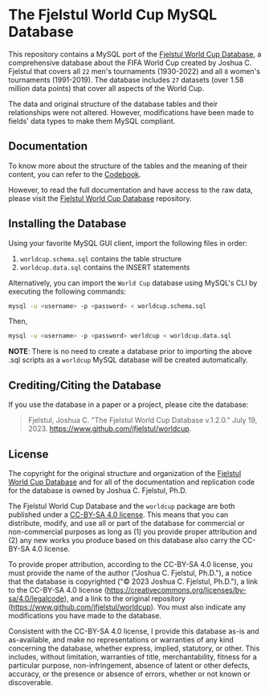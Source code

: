# The Fjelstul World Cup MySQL Database

This repository contains a MySQL port of the [Fjelstul World Cup Database](https://github.com/jfjelstul/worldcup), a comprehensive database about the FIFA World Cup created by Joshua C. Fjelstul that covers all `22` men's tournaments (1930-2022) and all `8` women's tournaments (1991-2019). The database includes `27` datasets (over 1.58  million data points) that cover all aspects of the World Cup.

The data and original structure of the database tables and their relationships were not altered. However, modifications have been made to fields' data types to make them MySQL compliant.  

## Documentation

To know more about the structure of the tables and the meaning of their content, you can refer to the [Codebook](docs/world-cup-codebook.pdf).

However, to read the full documentation and have access to the raw data, please visit the [Fjelstul World Cup Database](https://github.com/jfjelstul/worldcup) repository.

## Installing the Database

Using your favorite MySQL GUI client, import the following files in order:

1. `worldcup.schema.sql` contains the table structure
2. `worldcup.data.sql` contains the INSERT statements

Alternatively, you can import the `World Cup` database using MySQL's CLI by executing the following commands:

```bash
mysql -u <username> -p <password> < worldcup.schema.sql
```

Then,

```bash
mysql -u <username> -p <password> worldcup < worldcup.data.sql
```

**NOTE**: There is no need to create a database prior to importing the above .sql scripts as a `worldcup` MySQL database will be created automatically.

## Crediting/Citing the Database

If you use the database in a paper or a project, please cite the database:

> Fjelstul, Joshua C. "The Fjelstul World Cup Database v.1.2.0." July 19, 2023. https://www.github.com/jfjelstul/worldcup.

## License

The copyright for the original structure and organization of the [Fjelstul World Cup Database](https://www.github.com/jfjelstul/worldcup) and for all of the documentation and replication code for the database is owned by Joshua C. Fjelstul, Ph.D.

The Fjelstul World Cup Database and the `worldcup` package are both published under a [CC-BY-SA 4.0 license](https://creativecommons.org/licenses/by-sa/4.0/legalcode). This means that you can distribute, modify, and use all or part of the database for commercial or non-commercial purposes as long as (1) you provide proper attribution and (2) any new works you produce based on this database also carry the CC-BY-SA 4.0 license.

To provide proper attribution, according to the CC-BY-SA 4.0 license, you must provide the name of the author ("Joshua C. Fjelstul, Ph.D."), a notice that the database is copyrighted ("© 2023 Joshua C. Fjelstul, Ph.D."), a link to the CC-BY-SA 4.0 license (https://creativecommons.org/licenses/by-sa/4.0/legalcode), and a link to the original repository (https://www.github.com/jfjelstul/worldcup). You must also indicate any modifications you have made to the database.

Consistent with the CC-BY-SA 4.0 license, I provide this database as-is and as-available, and make no representations or warranties of any kind concerning the database, whether express, implied, statutory, or other. This includes, without limitation, warranties of title, merchantability, fitness for a particular purpose, non-infringement, absence of latent or other defects, accuracy, or the presence or absence of errors, whether or not known or discoverable.